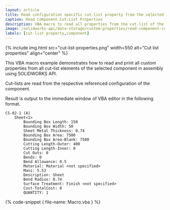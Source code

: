 ```yaml
---
layout: article
title: Read configuration specific cut-list property from the selected component using SOLIDWORKS API
caption: Read Component Cut-List Properties
description: VBA macro to read all properties from the cut-list of the selected component in the assembly with respect to the component configuration using SOLIDWORKS API
image: /solidworks-api/data-storage/custom-properties/read-component-cutlist/cut-list-properties.png
labels: [cut-list property,component]
---
```

{% include img.html src="cut-list-properties.png" width=550 alt="Cut list properties" align="center" %}

This VBA macro example demonstrates how to read and print all custom properties from all cut-list elements of the selected component in assembly using SOLIDWORKS API.

Cut-lists are read from the respective referenced configuration of the component.

Result is output to the immediate window of VBA editor in the following format.

~~~
CS-02-1 (A)
    Sheet<1>
        Bounding Box Length: 150
        Bounding Box Width: 50
        Sheet Metal Thickness: 0.74
        Bounding Box Area: 7500
        Bounding Box Area-Blank: 7500
        Cutting Length-Outer: 400
        Cutting Length-Inner: 0
        Cut Outs: 0
        Bends: 0
        Bend Allowance: 0.5
        Material: Material <not specified>
        Mass: 5.52
        Description: Sheet
        Bend Radius: 0.74
        Surface Treatment: Finish <not specified>
        Cost-TotalCost: 0
        QUANTITY: 1
~~~

{% code-snippet { file-name: Macro.vba } %}
